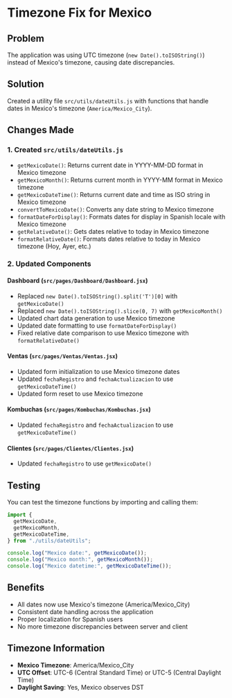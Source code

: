 # Timezone Fix for Mexico

## Problem

The application was using UTC timezone (`new Date().toISOString()`) instead of Mexico's timezone, causing date discrepancies.

## Solution

Created a utility file `src/utils/dateUtils.js` with functions that handle dates in Mexico's timezone (`America/Mexico_City`).

## Changes Made

### 1. Created `src/utils/dateUtils.js`

- `getMexicoDate()`: Returns current date in YYYY-MM-DD format in Mexico timezone
- `getMexicoMonth()`: Returns current month in YYYY-MM format in Mexico timezone
- `getMexicoDateTime()`: Returns current date and time as ISO string in Mexico timezone
- `convertToMexicoDate()`: Converts any date string to Mexico timezone
- `formatDateForDisplay()`: Formats dates for display in Spanish locale with Mexico timezone
- `getRelativeDate()`: Gets dates relative to today in Mexico timezone
- `formatRelativeDate()`: Formats dates relative to today in Mexico timezone (Hoy, Ayer, etc.)

### 2. Updated Components

#### Dashboard (`src/pages/Dashboard/Dashboard.jsx`)

- Replaced `new Date().toISOString().split('T')[0]` with `getMexicoDate()`
- Replaced `new Date().toISOString().slice(0, 7)` with `getMexicoMonth()`
- Updated chart data generation to use Mexico timezone
- Updated date formatting to use `formatDateForDisplay()`
- Fixed relative date comparison to use Mexico timezone with `formatRelativeDate()`

#### Ventas (`src/pages/Ventas/Ventas.jsx`)

- Updated form initialization to use Mexico timezone dates
- Updated `fechaRegistro` and `fechaActualizacion` to use `getMexicoDateTime()`
- Updated form reset to use Mexico timezone

#### Kombuchas (`src/pages/Kombuchas/Kombuchas.jsx`)

- Updated `fechaRegistro` and `fechaActualizacion` to use `getMexicoDateTime()`

#### Clientes (`src/pages/Clientes/Clientes.jsx`)

- Updated `fechaRegistro` to use `getMexicoDate()`

## Testing

You can test the timezone functions by importing and calling them:

```javascript
import {
  getMexicoDate,
  getMexicoMonth,
  getMexicoDateTime,
} from "./utils/dateUtils";

console.log("Mexico date:", getMexicoDate());
console.log("Mexico month:", getMexicoMonth());
console.log("Mexico datetime:", getMexicoDateTime());
```

## Benefits

- All dates now use Mexico's timezone (America/Mexico_City)
- Consistent date handling across the application
- Proper localization for Spanish users
- No more timezone discrepancies between server and client

## Timezone Information

- **Mexico Timezone**: America/Mexico_City
- **UTC Offset**: UTC-6 (Central Standard Time) or UTC-5 (Central Daylight Time)
- **Daylight Saving**: Yes, Mexico observes DST
